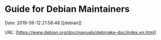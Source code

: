 # Guide for Debian Maintainers

Date: 2019-06-12 21:58:48
[[debian]]

URL: [https://www.debian.org/doc/manuals/debmake-doc/index.en.html]
